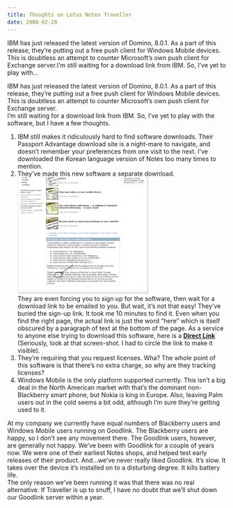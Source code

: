 ```yaml
---
title: Thoughts on Lotus Notes Traveller
date: 2008-02-20
---
```


IBM has just released the latest version of Domino, 8.0.1. As a part of this release, they’re putting out a free push client for Windows Mobile devices. This is doubtless an attempt to counter Microsoft’s own push client for Exchange server.I’m still waiting for a download link from IBM. So, I’ve yet to play with…


<!-- end -->

IBM has just released the latest version of Domino, 8.0.1. As a part of this release, they’re putting out a free push client for Windows Mobile devices. This is doubtless an attempt to counter Microsoft’s own push client for Exchange server.  
I’m still waiting for a download link from IBM. So, I’ve yet to play with the software, but I have a few thoughts.  
1) IBM still makes it ridiculously hard to find software downloads. Their Passport Advantage download site is a night-mare to navigate, and doesn’t remember your preferences from one visit to the next. I’ve downloaded the Korean language version of Notes too many times to mention.  
2) They’ve made this new software a separate download.[![](./downloadlink-300x267.png)](https://turtlemafia.org/wp-content/uploads/2008/02/downloadlink.png)  
They are even forcing you to sign up for the software, then wait for a download link to be emailed to you. But wait, it’s not that easy! They’ve buried the sign-up link. It took me 10 minutes to find it. Even when you find the right page, the actual link is just the word “here” which is itself obscured by a paragraph of text at the bottom of the page. As a service to anyone else trying to download this software, here is a [**Direct Link**](https://www14.software.ibm.com/webapp/iwm/web/preLogin.do?lang=en_US&source=swg-lnt10beta)  
(Seriously, look at that screen-shot. I had to circle the link to make it visible).  
3) They’re requiring that you request licenses. Wha? The whole point of this software is that there’s no extra charge, so why are they tracking licenses?  
4) Windows Mobile is the only platform supported currently. This isn’t a big deal in the North American market with that’s the dominant non-Blackberry smart phone, but Nokia is king in Europe. Also, leaving Palm users out in the cold seems a bit odd, although I’m sure they’re getting used to it.

At my company we currently have equal numbers of Blackberry users and Windows Mobile users running on Goodlink. The Blackberry users are happy, so I don’t see any movement there. The Goodlink users, however, are generally not happy. We’ve been with Goodlink for a couple of years now. We were one of their earliest Notes shops, and helped test early releases of their product. And…we’ve never really liked Goodlink. It’s slow. It takes over the device it’s installed on to a disturbing degree. It kills battery life.  
The only reason we’ve been running it was that there was no real alternative. If Traveller is up to snuff, I have no doubt that we’ll shut down our Goodlink server within a year.


